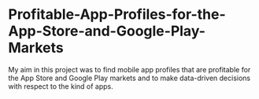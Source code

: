 # Profitable-App-Profiles-for-the-App-Store-and-Google-Play-Markets

 My aim in this project was to find mobile app profiles that are profitable for the App Store and Google Play markets and to make data-driven decisions with respect to the kind of apps.
